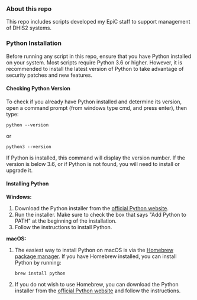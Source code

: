 ### About this repo
This repo includes scripts developed my EpiC staff to support management of DHIS2 systems.

### Python Installation

Before running any script in this repo, ensure that you have Python installed on your system. Most scripts require Python 3.6 or higher. However, it is recommended to install the latest version of Python to take advantage of security patches and new features.

#### Checking Python Version

To check if you already have Python installed and determine its version, open a command prompt (from windows type cmd, and press enter), then type:

```
python --version
```
or
```
python3 --version
```

If Python is installed, this command will display the version number. If the version is below 3.6, or if Python is not found, you will need to install or upgrade it.

#### Installing Python

**Windows:**

1. Download the Python installer from the [official Python website](https://www.python.org/downloads/).
2. Run the installer. Make sure to check the box that says "Add Python to PATH" at the beginning of the installation.
3. Follow the instructions to install Python.

**macOS:**

1. The easiest way to install Python on macOS is via the [Homebrew package manager](https://brew.sh/). If you have Homebrew installed, you can install Python by running:
   ```
   brew install python
   ```
2. If you do not wish to use Homebrew, you can download the Python installer from the [official Python website](https://www.python.org/downloads/) and follow the instructions.

